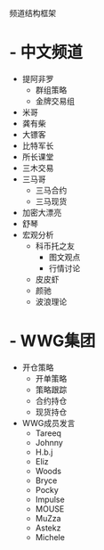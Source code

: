 频道结构框架

 # - 中文频道
  - 提阿非罗
    - 群组策略
    - 金牌交易组
  - 米哥
  - 龚有柴
  - 大镖客
  - 比特军长
  - 所长课堂
  - 三木交易
  - 三马哥
    - 三马合约
    - 三马现货
  - 加密大漂亮
  - 舒琴
 - 宏观分析
     - 科币托之友
       - 图文观点
       - 行情讨论
     - 皮皮虾
     - 颜驰
     - 波浪理论
 # - WWG集团
  - 开仓策略
    - 开单策略
    - 策略跟踪
    - 合约持仓
    - 现货持仓
  - WWG成员发言
    - Tareeq
    - Johnny
    - H.b.j
    - Eliz
    - Woods
    - Bryce
    - Pocky
    - Impulse
    - MOUSE
    - MuZza
    - Astekz
    - Michele


  